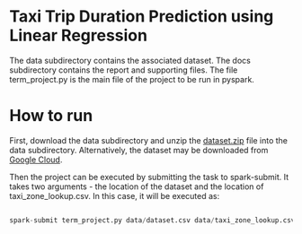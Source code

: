 # Taxi Trip Duration Prediction using Linear Regression

The data subdirectory contains the associated dataset. The docs subdirectory contains the report and supporting files. The file term_project.py is the main file of the project to be run in pyspark.  

# How to run  

First, download the data subdirectory and unzip the [dataset.zip](data/dataset.zip) file into the data subdirectory. Alternatively, the dataset may be downloaded from [Google Cloud](https://storage.cloud.google.com/shrunkhala_nehete_a3/dataset.csv?showFTMessage=false).

Then the project can be executed by submitting the task to spark-submit. It takes two arguments - the location of the dataset and the location of taxi_zone_lookup.csv. In this case, it will be executed as:

```python

spark-submit term_project.py data/dataset.csv data/taxi_zone_lookup.csv 

```
